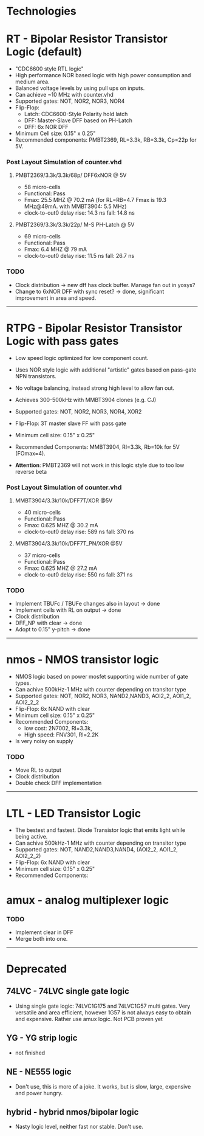 
# Technologies

# RT - Bipolar Resistor Transistor Logic (default)

- "CDC6600 style RTL logic"
- High performance NOR based logic with high power consumption and medium area.
- Balanced voltage levels by using pull ups on inputs.
- Can achieve ~10 MHz with counter.vhd
- Supported gates: NOT, NOR2, NOR3, NOR4
- Flip-Flop: 
  - Latch: CDC6600-Style Polarity hold latch
  - DFF: Master-Slave DFF based on PH-Latch 
  - DFF: 6x NOR DFF
- Minimum Cell size: 0.15" x 0.25"
- Recommended components: PMBT2369, RL=3.3k, RB=3.3k, Cp=22p for 5V. 
  
### Post Layout Simulation of counter.vhd
1) PMBT2369/3.3k/3.3k/68p/ DFF6xNOR @ 5V 
   - 58 micro-cells
   - Functional: Pass
   - Fmax: 25.5 MHZ @ 70.2 mA  (for RL=RB=4.7 Fmax is 19.3 MHz@49mA. with MMBT3904: 5.5 MHz)
   - clock-to-out0 delay rise: 14.3 ns fall: 14.8 ns

2) PMBT2369/3.3k/3.3k/22p/ M-S PH-Latch @ 5V
   - 69 micro-cells
   - Functional: Pass
   - Fmax: 6.4 MHZ @ 79 mA
   - clock-to-out0 delay rise: 11.5 ns fall: 26.7 ns


### TODO
-   Clock distribution -> new dff has clock buffer. Manage fan out in yosys?
-   Change to 6xNOR DFF with sync reset? -> done, significant improvement in area and speed.

---

# RTPG  -  Bipolar Resistor Transistor Logic with pass gates

- Low speed logic optimized for low component count.
- Uses NOR style logic with additional "artistic" gates based on pass-gate NPN transistors.
- No voltage balancing, instead strong high level to allow fan out.
- Achieves 300-500kHz with MMBT3904 clones (e.g. CJ)
- Supported gates: NOT, NOR2, NOR3, NOR4, XOR2
- Flip-Flop: 3T master slave FF with pass gate
- Minimum cell size: 0.15" x 0.25"
- Recommended Components: MMBT3904, Rl=3.3k, Rb=10k for 5V (FOmax=4). 

- **Attention**: PMBT2369 will not work in this logic style due to too low reverse beta
  
### Post Layout Simulation of counter.vhd
1) MMBT3904/3.3k/10k/DFF7T/XOR @5V
   - 40 micro-cells
   - Functional: Pass
   - Fmax: 0.625 MHZ @ 30.2 mA  
   - clock-to-out0 delay rise: 589 ns fall: 370 ns

2) MMBT3904/3.3k/10k/DFF7T_PN/XOR @5V
   - 37 micro-cells
   - Functional: Pass
   - Fmax: 0.625 MHZ @ 27.2 mA  
   - clock-to-out0 delay rise: 550 ns fall: 371 ns


### TODO
- Implement TBUFc / TBUFe changes also in layout -> done
- Implement cells with RL on output -> done
- Clock distribution
- DFF_NP with clear -> done
- Adopt to 0.15" y-pitch -> done

---
# nmos - NMOS transistor logic

- NMOS logic based on power mosfet supporting wide number of gate types.
- Can achive 500kHz-1 MHz with counter depending on transitor type
- Supported gates: NOT, NOR2, NOR3, NAND2,NAND3, AOI2_2, AOI1_2, AOI2_2_2
- Flip-Flop: 6x NAND with clear
- Minimum cell size: 0.15" x 0.25"
- Recommended Components: 
  - low cost: 2N7002, Rl=3.3k, 
  - High speed: FNV301, Rl=2.2K
- Is very noisy on supply

### TODO

-   Move RL to output
-   Clock distribution
-   Double check DFF implementation

---
# LTL - LED Transistor Logic

- The bestest and fastest. Diode Transistor logic that emits light while being active.
- Can achive 500kHz-1 MHz with counter depending on transitor type
- Supported gates: NOT, NAND2,NAND3,NAND4, (AOI2_2, AOI1_2, AOI2_2_2)
- Flip-Flop: 6x NAND with clear
- Minimum cell size: 0.15" x 0.25"
- Recommended Components: 


# amux - analog multiplexer logic

### TODO
- Implement clear in DFF
- Merge both into one. 

---
# Deprecated

## 74LVC - 74LVC single gate logic

- Using single gate logic: 74LVC1G175 and 74LVC1G57 multi gates. Very versatile and area efficient, however 1G57 is not always easy to obtain and expensive. Rather use amux logic. Not PCB proven yet

## YG -    YG strip logic

- not finished

## NE  -    NE555 logic

- Don't use, this is more of a joke. It works, but is slow, large, expensive and power hungry.

## hybrid - hybrid nmos/bipolar logic

- Nasty logic level, neither fast nor stable. Don't use.

